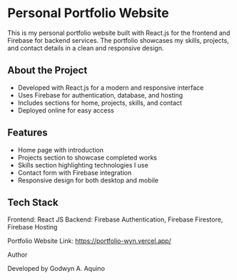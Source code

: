 # Personal Portfolio Website

This is my personal portfolio website built with React.js for the frontend and Firebase for backend services. The portfolio showcases my skills, projects, and contact details in a clean and responsive design.

## About the Project
- Developed with React.js for a modern and responsive interface  
- Uses Firebase for authentication, database, and hosting  
- Includes sections for home, projects, skills, and contact  
- Deployed online for easy access  

## Features
- Home page with introduction  
- Projects section to showcase completed works  
- Skills section highlighting technologies I use  
- Contact form with Firebase integration  
- Responsive design for both desktop and mobile  

## Tech Stack
Frontend: React JS
Backend: Firebase Authentication, Firebase Firestore, Firebase Hosting  

Portfolio Website Link:
https://portfolio-wyn.vercel.app/


Author

Developed by Godwyn A. Aquino




